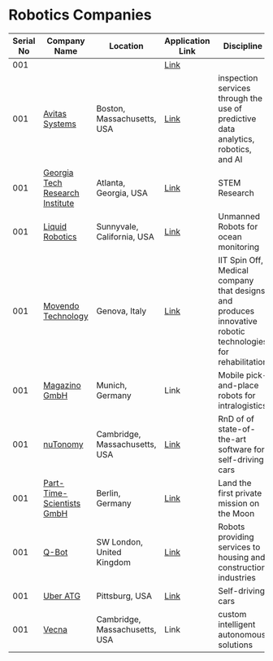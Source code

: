 # Robotics Companies 

|Serial No | Company Name | Location | Application Link | Discipline |
|--- | --- | --- | --- | --- |
|001 | []() | | [Link]() | |
|001 | [Avitas Systems](http://www.avitassystems.com/) | Boston, Massachusetts, USA | [Link](https://careers.smartrecruiters.com/FoxRecruitingGroup1) |  inspection services through the use of predictive data analytics, robotics, and AI |
|001 | [Georgia Tech Research Institute](https://gtri.gatech.edu/) | Atlanta, Georgia, USA | [Link](https://www.northstarats.com/Georgia-Tech-Research-Institute)| STEM Research |
|001 | [Liquid Robotics](https://www.liquid-robotics.com/) | Sunnyvale, California, USA |[Link](http://jobs.jobvite.com/careers/liquid-robotics-inc/jobs) | Unmanned Robots for ocean monitoring |
|001 | [Movendo Technology](http://www.movendo.technology/en/) | Genova, Italy | [Link](http://www.movendo.technology/en/contacts/) | IIT Spin Off, Medical company that designs and produces innovative robotic technologies for rehabilitation |
|001 | [Magazino GmbH](http://www.magazino.eu/) | Munich, Germany | Link | Mobile pick-and-place robots for intralogistics |
|001 | [nuTonomy](www.nutonomy.com) | Cambridge, Massachusetts, USA | [Link](http://www.nutonomy.com/jobs.html) | RnD of of state-of-the-art software for self-driving cars |
|001 | [Part-Time-Scientists GmbH](http://ptscientists.com/) | Berlin, Germany | [Link](mailto:svenpr@ptscientists.com) | Land the first private mission on the Moon|
|001 | [Q-Bot](http://q-bot.co/) | SW London, United Kingdom | [Link](mailto:future@q-bot.co) | Robots providing services to housing and construction industries |
|001 | [Uber ATG](https://www.uber.com/info/atc/) | Pittsburg, USA | [Link](https://boards.greenhouse.io/uber) | Self-driving cars |
|001 | [Vecna](https://www.vecna.com/) | Cambridge, Massachusetts, USA | Link | custom intelligent autonomous solutions |
